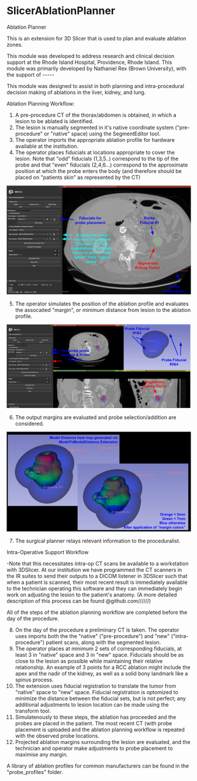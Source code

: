 # SlicerAblationPlanner

Ablation Planner

This is an extension for 3D Slicer that is used to plan and evaluate ablation zones. 

This module was developed to address research and clinical decision support at the Rhode Island Hospital, Providence, Rhode Island. This module was primarily developed by Nathaniel Rex (Brown University), with the support of -----

This module was designed to assist in both planning and intra-procedural decision making of ablations in the liver, kidney, and lung. 

Ablation Planning Workflow:

1. A pre-procedure CT of the thorax/abdomen is obtained, in which a lesion to be ablated is identified. 
2. The lesion is manually segmented in it's native coordinate system ("pre-procedure" or "native" space) using the SegmentEditor tool. 
3. The operator imports the appropriate ablation profile for hardware available at the institution.
4. The operator places fiducials at locations appropriate to cover the lesion. Note that "odd" fiducials (1,3,5..) correspond to the tip of the probe and that "even" fiducials (2,4,6...) correspond to the approximate position at which the probe enters the body (and therefore should be placed on "patients skin" as represented by the CT)

![fiducial_placement](/Screenshots/fiducial_placement.png)

5. The operator simulates the position of the ablation profile and evaluates the assocaited "margin", or minimum distance from lesion to the ablation profile. 

![combined_probes](/Screenshots/combined_probes.png)

6. The output margins are evaluated and probe selection/addition are considered. 

![margin_colors](/Screenshots/margin_colors.png)

7. The surgical planner relays relevant information to the proceduralist.

Intra-Operative Support Workflow

-Note that this necessitates intra-op CT scans be available to a workstation with 3DSlicer. At our institution we have programmed the CT scanners in the IR suites to send their outputs to a DICOM listener in 3DSlicer such that when a patient is scanned, their most recent result is immediately available to the technician operating this software and they can immediately begin work on adjusting the lesion to the patient's anatomy.  (A more detailed description of this process can be found @github.com//////) 

All of the steps of the ablation planning workflow are completed before the day of the procedure. 

8. On the day of the procedure a preliminary CT is taken. The operator uses imports both the the "native" ("pre-procedure") and "new" ("intra-procedure") patient scans, along with the segmented lesion. 
9. The operator places at minimum 2 sets of corresponding fiducials, at least 3 in "native" space and 3 in "new" space. Fiducials should be as close to the lesion as possible while maintaining their relative relationship. An example of 3 points for a RCC ablation might include the apex and the nadir of the kidney, as well as a solid bony landmark like a spinus process. 
10. The extension uses fiducial registration to translate the tumor from "native" space to "new" space. Fiducial registration is optomized to minimize the distance between the fiducial sets, but is not perfect; any additional adjustments to lesion location can be made using the transform tool.
11. Simulatenously to these steps, the ablation has proceeded and the probes are placed in the patient. The most recent CT (with probe placement is uploaded and the ablation planning workflow is repeated with the observed probe locations. 
12. Projected ablation margins surrounding the lesion are evaluated, and the technician and operator make adjustments to probe placement to maximise any margin. 

A library of ablation profiles for common manufacturers can be found in the "probe_profiles" folder. 
